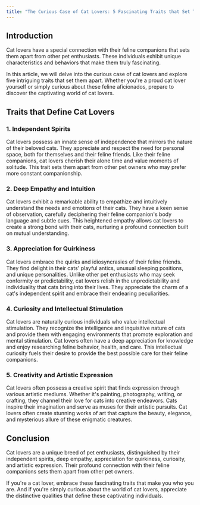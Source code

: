 ```yaml
---
title: "The Curious Case of Cat Lovers: 5 Fascinating Traits that Set Them Apart"
---
```


## Introduction

Cat lovers have a special connection with their feline companions that sets them apart from other pet enthusiasts. These individuals exhibit unique characteristics and behaviors that make them truly fascinating.

In this article, we will delve into the curious case of cat lovers and explore five intriguing traits that set them apart. Whether you're a proud cat lover yourself or simply curious about these feline aficionados, prepare to discover the captivating world of cat lovers.

## Traits that Define Cat Lovers

### 1. Independent Spirits

Cat lovers possess an innate sense of independence that mirrors the nature of their beloved cats. They appreciate and respect the need for personal space, both for themselves and their feline friends. Like their feline companions, cat lovers cherish their alone time and value moments of solitude. This trait sets them apart from other pet owners who may prefer more constant companionship.

### 2. Deep Empathy and Intuition

Cat lovers exhibit a remarkable ability to empathize and intuitively understand the needs and emotions of their cats. They have a keen sense of observation, carefully deciphering their feline companion's body language and subtle cues. This heightened empathy allows cat lovers to create a strong bond with their cats, nurturing a profound connection built on mutual understanding.

### 3. Appreciation for Quirkiness

Cat lovers embrace the quirks and idiosyncrasies of their feline friends. They find delight in their cats' playful antics, unusual sleeping positions, and unique personalities. Unlike other pet enthusiasts who may seek conformity or predictability, cat lovers relish in the unpredictability and individuality that cats bring into their lives. They appreciate the charm of a cat's independent spirit and embrace their endearing peculiarities.

### 4. Curiosity and Intellectual Stimulation

Cat lovers are naturally curious individuals who value intellectual stimulation. They recognize the intelligence and inquisitive nature of cats and provide them with engaging environments that promote exploration and mental stimulation. Cat lovers often have a deep appreciation for knowledge and enjoy researching feline behavior, health, and care. This intellectual curiosity fuels their desire to provide the best possible care for their feline companions.

### 5. Creativity and Artistic Expression

Cat lovers often possess a creative spirit that finds expression through various artistic mediums. Whether it's painting, photography, writing, or crafting, they channel their love for cats into creative endeavors. Cats inspire their imagination and serve as muses for their artistic pursuits. Cat lovers often create stunning works of art that capture the beauty, elegance, and mysterious allure of these enigmatic creatures.

## Conclusion

Cat lovers are a unique breed of pet enthusiasts, distinguished by their independent spirits, deep empathy, appreciation for quirkiness, curiosity, and artistic expression. Their profound connection with their feline companions sets them apart from other pet owners.

If you're a cat lover, embrace these fascinating traits that make you who you are. And if you're simply curious about the world of cat lovers, appreciate the distinctive qualities that define these captivating individuals.
